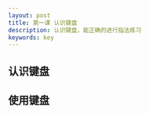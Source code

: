 ```yaml
---
layout: post
title: 第一课 认识键盘
description: 认识键盘，能正确的进行指法练习
keywords: key
---
```


## 认识键盘

## 使用键盘



